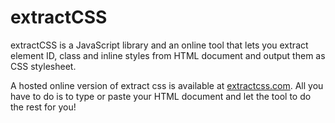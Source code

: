 # extractCSS

extractCSS is a JavaScript library and an online tool that lets you extract element ID, class and inline styles from HTML document and output them as CSS stylesheet.

A hosted online version of extract css is available at [extractcss.com](http://extractcss.com). All you have to do is to type or paste your HTML document and let the tool to do the rest for you!